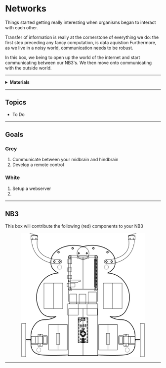 # Networks

Things started getting really interesting when organisms began to interact with each other.

Transfer of information is really at the cornerstone of everything we do: the first step preceding any fancy computation, is data aquistion Furthermore, as we live in a noisy world, communication needs to be robust.

In this box, we being to open up the world of the internet and start communicating between our NB3's. We then move onto communicating with the outside world. 

----

<details><summary><b>Materials</b></summary><p>

Contents|Level|Description| # |Data|Link|
:-------|:---:|:----------|:-:|:--:|:--:|
Cable (Ethernet)|10|RJ45 cact5e ethernet patch cable (1 m)|1|[-D-](_data/datasheets/ethernet_cable_1m.pdf)|[-L-](https://uk.farnell.com/pro-signal/ps11074/lead-patch-cat-5e-1-00m-black/dp/1734943)

</p></details>

----

## Topics

- To Do

----

## Goals

### Grey

1. Communicate between your midbrain and hindbrain
2. Develop a remote control

### White

1. Setup a webserver
2. 

----

## NB3

This box will contribute the following (red) components to your NB3

<p align="center">
<img src="_data/images/NB3_networks.png" alt="NB3 stage" width="400" height="400">
<p>

----
